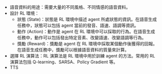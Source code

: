 * 語音資料的用途：需要大量的不同風格、不同情感的語音資料。
* 設計 RL 環境：
	* 狀態 (State)：狀態是 RL 環境中描述 agent 所處狀態的資訊。在語音生成任務中，狀態可以包括 agent 當前的發音、語速、語調等資訊。
	* 動作 (Action)：動作是 agent 在 RL 環境中可以採取的行為。在語音生成任務中，動作可以包括發出特定音素、改變語速、改變語調等行為。
	* 獎勵 (Reward)：獎勵是 agent 在 RL 環境中採取某個動作後獲得的回報。在語音生成任務中，獎勵可以根據語音資料的質量來計算。
* 選擇 RL 演算法：RL 演算法是 RL 環境中用於訓練 agent 的方法。常用的 RL 演算法包括 Q-learning、SARSA、Policy Gradient 等。
* TTS